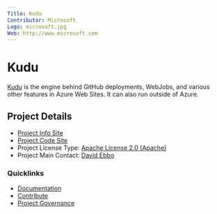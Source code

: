 ```yaml
---
Title: Kudu
Contributor: Microsoft
Logo: microsoft.jpg
Web: http://www.microsoft.com
---
```

# Kudu  

[Kudu](https://github.com/projectkudu/kudu) is the engine behind GitHub
deployments, WebJobs, and various other features in Azure Web Sites. It
can also run outside of Azure.

## Project Details

* [Project Info Site](https://github.com/projectkudu/kudu)
* [Project Code Site](https://github.com/projectkudu/kudu)
* Project License Type: [Apache License 2.0 (Apache)](https://github.com/projectkudu/kudu/blob/master/LICENSE.txt)
* Project Main Contact: [David Ebbo](https://github.com/davidebbo)

### Quicklinks

* [Documentation](https://github.com/projectkudu/kudu/wiki)
* [Contribute](https://github.com/projectkudu/kudu/wiki/Contributing)
* [Project Governance](https://github.com/projectkudu/kudu/wiki/Project-governance-model)

